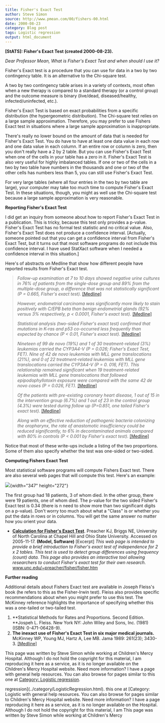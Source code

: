 ```yaml
---
title: Fisher's Exact Test
author: Steve Simon
source: http://www.pmean.com/00/fishers-00.html
date: 2000-08-23
category: Blog post
tags: Logistic regression
output: html_document
---
```

****[StATS]:** Fisher's Exact Test (created
2000-08-23).**

*Dear Professor Mean, What is Fisher's Exact Test and when should I use
it?*

Fisher's Exact test is a procedure that you can use for data in a two
by two contingency table. It is an alternative to the Chi-square test.

A two by two contingency table arises in a variety of contexts, most
often when a new therapy is compared to a standard therapy (or a control
group) and the outcome measure is binary (live/dead, diseased/healthy,
infected/uninfected, etc.).

Fisher's Exact Test is based on exact probabilities from a specific
distribution (the hypergeometric distribution). The Chi-square test
relies on a large sample approximation. Therefore, you may prefer to use
Fishers Exact test in situations where a large sample approximation is
inappropriate.

There's really no lower bound on the amount of data that is needed for
Fisher's Exact Test. You do have to have at least one data value in
each row and one data value in each column. If an entire row or column
is zero, then you don't really have a 2 by 2 table. But you can use
Fisher's Exact Test when one of the cells in your table has a zero in
it. Fisher's Exact Test is also very useful for highly imbalanced
tables. If one or two of the cells in a two by two table have numbers in
the thousands and one or two of the other cells has numbers less than 5,
you can still use Fisher's Exact Test.

For very large tables (where all four entries in the two by two table
are large), your computer may take too much time to compute Fisher's
Exact Test. In these situations, though, you might as well use the
Chi-square test because a large sample approximation is very reasonable.

**Reporting Fisher's Exact Test**

I did get an inquiry from someone about how to report Fisher's Exact
Test in a publication. This is tricky, because this test only provides a
p-value. Fisher's Exact Test has no formal test statistic and no
critical value. Also, Fisher's Exact Test does not produce a confidence
interval. [Actually, someone pointed out that you can get a confidence
interval from Fisher's Exact Test, but it turns out that most software
programs do not include this confidence interval. I have used StatXact
software when I needed a confidence interval in this situation.]

Here's of abstracts on Medline that show how different people have
reported results from Fisher's Exact test.

> *Follow-up examination at 7 to 10 days showed negative urine cultures
> in 76% of patients from the single-dose group and 89% from the
> multiple-dose group, a difference that was not statistically
> significant (P = 0.665, Fisher's exact test).*
> [[Medline]](http://www.ncbi.nlm.nih.gov/entrez/query.fcgi?cmd=Retrieve&db=pubmed&dopt=Abstract&list_uids=2764538)
>
> *However, endometrial carcinoma was significantly more likely to stain
> positively with C/EPB beta than benign endometrial glands (92% versus
> 3% respectively, p \< 0.0001, Fisher's exact test).*
> [[Medline]](http://www.ncbi.nlm.nih.gov/entrez/query.fcgi?cmd=Retrieve&db=pubmed&dopt=Abstract&list_uids=12713669)
>
> *Statistical analysis (two-sided Fisher's exact test) confirmed that
> mutations in K-ras and p53 co-occurred less frequently than expected
> by chance (P \< 0.01, Fisher's exact test).*
> [[Medline]](http://www.ncbi.nlm.nih.gov/entrez/query.fcgi?cmd=Retrieve&db=pubmed&dopt=Abstract&list_uids=12093899)
>
> *Nineteen of 99 de novo (19%) and 1 of 30 treatment-related (3%)
> leukemias carried the CYP3A4-V (P = 0.026; Fisher's Exact Test, FET).
> Nine of 42 de novo leukemias with MLL gene translocations (21%), and 0
> of 22 treatment-related leukemias with MLL gene translocations carried
> the CYP3A4-V (P = 0. 016, FET). This relationship remained significant
> when 19 treatment-related leukemias with MLL gene translocations that
> followed epipodophyllotoxin exposure were compared with the same 42 de
> novo cases (P = 0.026, FET).*
> [[Medline]](http://www.ncbi.nlm.nih.gov/entrez/query.fcgi?cmd=Retrieve&db=pubmed&dopt=Abstract&list_uids=9789061)
>
> *Of the patients with pre-existing coronary heart disease, 1 out of 15
> in the intervention group (6.7%) and 1 out of 23 in the control group
> (4.3%) were tested during follow up (P=0.851, one tailed Fisher's
> exact test).*
> [[Medline]](http://www.ncbi.nlm.nih.gov/entrez/query.fcgi?cmd=Retrieve&db=pubmed&dopt=Abstract&list_uids=9552998)
>
> *Along with an effective reduction of pathogenic bacteria colonizing
> the oropharynx, the rate of anastomotic insufficiency could be reduced
> significantly, to 6% in decontaminated animals compared with 80% in
> controls (P \< 0.001 by Fisher's exact test).*
> [[Medline]](http://www.ncbi.nlm.nih.gov/entrez/query.fcgi?cmd=Retrieve&db=pubmed&dopt=Abstract&list_uids=7872748)

Notice that most of these write-ups include a listing of the two
proportions. Some of them also specify whether the test was one-sided or
two-sided.

**Computing Fishers Exact Test**

Most statistical software programs will compute Fishers Exact test.
There are also several web pages that will compute this test. Here's an
example:

![](http://www.pmean.com/images/00/images/fisher1.gif){width="347" height="272"}

The first group had 18 patients, 3 of whom died. In the other group,
there were 19 patients, one of whom died. The p-value for the two sided
Fisher's Exact test is 0.34 (there is n need to show more than two
significant digits on a p-value). Don't worry too much about what a
"Class" is or whether you put the data in rows or in columns. You will
get the same answer no matter how you orient your data.

-   **[Calculation for Fisher's Exact
    Test](http://www.unc.edu/~preacher/fisher/fisher.htm)**. Preacher
    KJ, Briggs NE, University of North Carolina at Chapel Hill and Ohio
    State University. Accessed on 2005-11-17. **(Model, Software)**
    [Excerpt] *This web page is intended to provide a brief
    introduction to Fisher's exact test of independence for 2 x 2
    tables. This test is used to detect group differences using
    frequency (count) data. This page also provides an interactive tool
    allowing researchers to conduct Fisher's exact test for their own
    research.* www.unc.edu/~preacher/fisher/fisher.htm

**Further reading**

Additional details about Fishers Exact test are available in Joseph
Fleiss's book (he refers to this as the Fisher-Irwin test). Fleiss also
provides specific recommendations about when you might prefer to use
this test. The McKinney reference highlights the importance of
specifying whether this was a one-tailed or two-tailed test.

1.  **Statistical Methods for Rates and Proportions. Second Edition.\
    **Jospeh L. Fleiss. New York NY: John Wiley and Sons, Inc. (1981)
    (ISBN: 0-471-06428-9).
2.  **The inexact use of Fisher's Exact Test in six major medical
    journals.** McKinney WP, Young MJ, Hartz A, Lee MB. Jama 1989:
    261(23); 3430-3.
    [[Medline]](http://www.ncbi.nlm.nih.gov/entrez/query.fcgi?cmd=Retrieve&db=PubMed&list_uids=2724487&dopt=Abstract)

This page was written by Steve Simon while working at Children's Mercy
Hospital. Although I do not hold the copyright for this material, I am
reproducing it here as a service, as it is no longer available on the
Children's Mercy Hospital website. Need more information? I have a page
with general help resources. You can also browse for pages similar to
this one at [Category: Logistic
regression](../category/LogisticRegression.html).
<!---More--->
regression](../category/LogisticRegression.html).
this one at [Category: Logistic
with general help resources. You can also browse for pages similar to
Children's Mercy Hospital website. Need more information? I have a page
reproducing it here as a service, as it is no longer available on the
Hospital. Although I do not hold the copyright for this material, I am
This page was written by Steve Simon while working at Children's Mercy

<!---Do not use
****[StATS]:** Fisher's Exact Test (created
This page was written by Steve Simon while working at Children's Mercy
Hospital. Although I do not hold the copyright for this material, I am
reproducing it here as a service, as it is no longer available on the
Children's Mercy Hospital website. Need more information? I have a page
with general help resources. You can also browse for pages similar to
this one at [Category: Logistic
regression](../category/LogisticRegression.html).
--->

